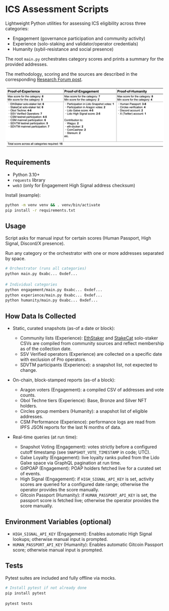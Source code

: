 # ICS Assessment Scripts

Lightweight Python utilities for assessing ICS eligibility across three categories:

- Engagement (governance participation and community activity)
- Experience (solo-staking and validator/operator credentials)
- Humanity (sybil-resistance and social presence)

The root `main.py` orchestrates category scores and prints a summary for the provided addresses.

The methodology, scoring and the sources are described in the corresponding [Research Forum post](https://research.lido.fi/t/community-staking-module/5917/141).

![img.png](img.png)

## Requirements

- Python 3.10+
- `requests` library
- `web3` (only for Engagement High Signal address checksum)

Install (example):

```bash
python -m venv venv && . venv/bin/activate
pip install -r requirements.txt
```

## Usage

Script asks for manual input for certain scores (Human Passport, High Signal, Discord/X presence).

Run any category or the orchestrator with one or more addresses separated by space.

```bash
# Orchestrator (runs all categories)
python main.py 0xabc... 0xdef...

# Individual categories
python engagement/main.py 0xabc... 0xdef...
python experience/main.py 0xabc... 0xdef...
python humanity/main.py 0xabc... 0xdef...
```

## How Data Is Collected

- Static, curated snapshots (as-of a date or block):

  - Community lists (Experience): [EthStaker](https://github.com/ethstaker/solo-stakers) and [StakeCat](https://github.com/Stake-Cat/Solo-Stakers/tree/main) solo-staker CSVs are compiled from community sources and reflect membership as of the collection date.
  - SSV Verified operators (Experience) are collected on a specific date with exclusion of Pro operators.
  - SDVTM participants (Experience): a snapshot list, not expected to change.

- On-chain, block-stamped reports (as-of a block):

  - Aragon voters (Engagement): a compiled CSV of addresses and vote counts.
  - Obol Techne tiers (Experience): Base, Bronze and Silver NFT holders.
  - Circles group members (Humanity): a snapshot list of eligible addresses.
  - CSM Performance (Experience): performance logs are read from IPFS JSON reports for the last N months of data.

- Real-time queries (at run time):
  - Snapshot Voting (Engagement): votes strictly before a configured cutoff timestamp (see `SNAPSHOT_VOTE_TIMESTAMP` in code; UTC).
  - Galxe Loyalty (Engagement): live loyalty ranks pulled from the Lido Galxe space via GraphQL pagination at run time.
  - GitPOAP (Engagement): POAP holders fetched live for a curated set of events.
  - High Signal (Engagement): if `HIGH_SIGNAL_API_KEY` is set, activity scores are queried for a configured date range; otherwise the operator provides the score manually.
  - Gitcoin Passport (Humanity): if `HUMAN_PASSPORT_API_KEY` is set, the passport score is fetched live; otherwise the operator provides the score manually.

## Environment Variables (optional)

- `HIGH_SIGNAL_API_KEY` (Engagement): Enables automatic High Signal lookups; otherwise manual input is prompted.
- `HUMAN_PASSPORT_API_KEY` (Humanity): Enables automatic Gitcoin Passport score; otherwise manual input is prompted.

## Tests

Pytest suites are included and fully offline via mocks.

```bash
# Install pytest if not already done
pip install pytest

pytest tests
```
